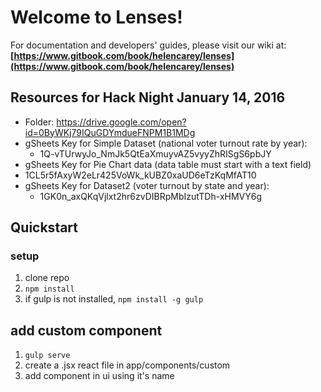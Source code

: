# Welcome to Lenses!

For documentation and developers' guides, please visit our wiki at:  
**[https://www.gitbook.com/book/helencarey/lenses](https://www.gitbook.com/book/helencarey/lenses)**

## Resources for Hack Night January 14, 2016
* Folder: https://drive.google.com/open?id=0ByWKj79IQuGDYmdueFNPM1B1MDg
* gSheets Key for Simple Dataset (national voter turnout rate by year):
  *   1Q-vTUrwyJo_NmJk5QtEaXmuyvAZ5vyyZhRISgS6pbJY
 * gSheets Key for Pie Chart data (data table must start with a text field)
  *   1CL5r5fAxyW2eLr425VoWk_kUBZ0xaUD6eTzKqMfAT10
* gSheets Key for Dataset2 (voter turnout by state and year):
  * 1GK0n_axQKqVjlxt2hr6zvDIBRpMbIzutTDh-xHMVY6g

## Quickstart 
### setup
1. clone repo
2. `npm install`
3. if gulp is not installed, `npm install -g gulp`

## add custom component
1. `gulp serve`
2. create a .jsx react file in app/components/custom
3. add component in ui using it's name
